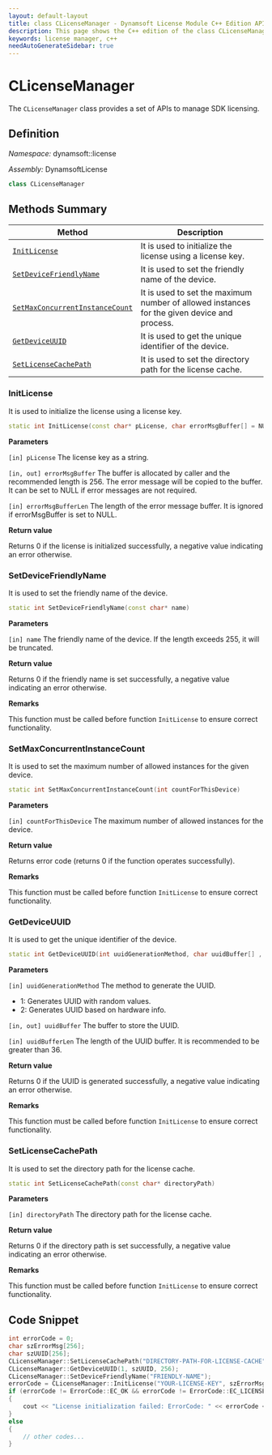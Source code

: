 ```yaml
---
layout: default-layout
title: class CLicenseManager - Dynamsoft License Module C++ Edition API Reference
description: This page shows the C++ edition of the class CLicenseManager in Dynamsoft License Module.
keywords: license manager, c++
needAutoGenerateSidebar: true
---
```


# CLicenseManager

The `CLicenseManager` class provides a set of APIs to manage SDK licensing.

## Definition

*Namespace:* dynamsoft::license

*Assembly:* DynamsoftLicense

```cpp
class CLicenseManager 
```

## Methods Summary

| Method               | Description |
|----------------------|-------------|
| [`InitLicense`](#initlicense) | It is used to initialize the license using a license key. |
| [`SetDeviceFriendlyName`](#setdevicefriendlyname) | It is used to set the friendly name of the device. |
| [`SetMaxConcurrentInstanceCount`](#setmaxconcurrentinstancecount) | It is used to set the maximum number of allowed instances for the given device and process. |
| [`GetDeviceUUID`](#getdeviceuuid) | It is used to get the unique identifier of the device. |
| [`SetLicenseCachePath`](#setlicensecachepath) | It is used to set the directory path for the license cache. |

### InitLicense

It is used to initialize the license using a license key.

```cpp
static int InitLicense(const char* pLicense, char errorMsgBuffer[] = NULL, const int errorMsgBufferLen = 0)
```

**Parameters**

`[in] pLicense` The license key as a string.

`[in, out] errorMsgBuffer` The buffer is allocated by caller and the recommended length is 256. The error message will be copied to the buffer. It can be set to NULL if error messages are not required.

`[in] errorMsgBufferLen` The length of the error message buffer. It is ignored if errorMsgBuffer is set to NULL.

**Return value**

Returns 0 if the license is initialized successfully, a negative value indicating an error otherwise.

### SetDeviceFriendlyName

It is used to set the friendly name of the device.

```cpp
static int SetDeviceFriendlyName(const char* name)
```

**Parameters**

`[in] name` The friendly name of the device. If the length exceeds 255, it will be truncated.

**Return value**

Returns 0 if the friendly name is set successfully, a negative value indicating an error otherwise.

**Remarks**

This function must be called before function `InitLicense` to ensure correct functionality.

### SetMaxConcurrentInstanceCount

It is used to set the maximum number of allowed instances for the given device.

```cpp
static int SetMaxConcurrentInstanceCount(int countForThisDevice)
```

**Parameters**

`[in] countForThisDevice` The maximum number of allowed instances for the device.

**Return value**

Returns error code (returns 0 if the function operates successfully). 

**Remarks**

This function must be called before function `InitLicense` to ensure correct functionality.

### GetDeviceUUID

It is used to get the unique identifier of the device.

```cpp
static int GetDeviceUUID(int uuidGenerationMethod, char uuidBuffer[] , const int uuidBufferLen)
```

**Parameters**

`[in] uuidGenerationMethod` The method to generate the UUID.

- 1: Generates UUID with random values.
- 2: Generates UUID based on hardware info.

`[in, out] uuidBuffer` The buffer to store the UUID.

`[in] uuidBufferLen` The length of the UUID buffer. It is recommended to be greater than 36.

**Return value**

Returns 0 if the UUID is generated successfully, a negative value indicating an error otherwise.

**Remarks**

This function must be called before function `InitLicense` to ensure correct functionality.

### SetLicenseCachePath

It is used to set the directory path for the license cache.

```cpp
static int SetLicenseCachePath(const char* directoryPath)
```

**Parameters**

`[in] directoryPath` The directory path for the license cache.

**Return value**

Returns 0 if the directory path is set successfully, a negative value indicating an error otherwise.

**Remarks**

This function must be called before function `InitLicense` to ensure correct functionality.

## Code Snippet

```cpp
int errorCode = 0;
char szErrorMsg[256];
char szUUID[256];
CLicenseManager::SetLicenseCachePath("DIRECTORY-PATH-FOR-LICENSE-CACHE");
CLicenseManager::GetDeviceUUID(1, szUUID, 256);
CLicenseManager::SetDeviceFriendlyName("FRIENDLY-NAME");
errorCode = CLicenseManager::InitLicense("YOUR-LICENSE-KEY", szErrorMsg, 256);
if (errorCode != ErrorCode::EC_OK && errorCode != ErrorCode::EC_LICENSE_CACHE_USED)
{
    cout << "License initialization failed: ErrorCode: " << errorCode << ", ErrorString: " << szErrorMsg << endl;
}
else
{
    // other codes...
}
```
